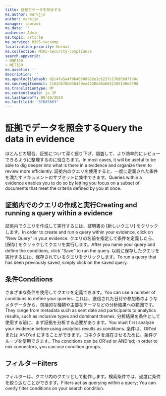 ```yaml
---
title: 証拠でデータを照会する
ms.author: markjjo
author: markjjo
manager: laurawi
ms.date: ''
audience: Admin
ms.topic: article
ms.service: O365-seccomp
localization_priority: Normal
ms.collection: M365-security-compliance
search.appverid:
- MOE150
- MET150
ms.assetid: ''
description: ''
ms.openlocfilehash: d2c4fa5a4fbb46508962e1c6237c17b95b071b0c
ms.sourcegitcommit: 1162d676b036449ea4220de8a6642165190e3398
ms.translationtype: MT
ms.contentlocale: ja-JP
ms.lasthandoff: 09/20/2019
ms.locfileid: "37085863"
---
```

# <a name="query-the-data-in-evidence"></a><span data-ttu-id="4d66b-102">証拠でデータを照会する</span><span class="sxs-lookup"><span data-stu-id="4d66b-102">Query the data in evidence</span></span>

<span data-ttu-id="4d66b-103">ほとんどの場合、証拠について深く掘り下げ、調査して、より効率的にレビューできるように整理するのに役立ちます。</span><span class="sxs-lookup"><span data-stu-id="4d66b-103">In most cases, it will be useful to be able to dig deeper into what is there in a evidence and organize them to review more efficiently.</span></span> <span data-ttu-id="4d66b-104">証拠内のクエリを使用すると、一度に定義された条件を満たすドキュメントのサブセットに集中できます。</span><span class="sxs-lookup"><span data-stu-id="4d66b-104">Queries within a evidence enables you to do so by letting you focus on a subset of documents that meet the criteria defined by you at once.</span></span>

## <a name="creating-and-running-a-query-within-a-evidence"></a><span data-ttu-id="4d66b-105">証拠内でのクエリの作成と実行</span><span class="sxs-lookup"><span data-stu-id="4d66b-105">Creating and running a query within a evidence</span></span>

<span data-ttu-id="4d66b-106">証拠内でクエリを作成して実行するには、証明書の [新しいクエリ] をクリックします。</span><span class="sxs-lookup"><span data-stu-id="4d66b-106">In order to create and run a query within your evidence, click on "New Query" in your evidence.</span></span> <span data-ttu-id="4d66b-107">クエリの名前を指定して条件を定義したら、[保存] をクリックしてクエリを実行します。</span><span class="sxs-lookup"><span data-stu-id="4d66b-107">After you name your query and define the conditions, click "Save" to run the query.</span></span> <span data-ttu-id="4d66b-108">以前に保存したクエリを実行するには、保存されているクエリをクリックします。</span><span class="sxs-lookup"><span data-stu-id="4d66b-108">To run a query that has been previously saved, simply click on the saved query.</span></span>

## <a name="conditions"></a><span data-ttu-id="4d66b-109">条件</span><span class="sxs-lookup"><span data-stu-id="4d66b-109">Conditions</span></span>

<span data-ttu-id="4d66b-110">さまざまな条件を使用してクエリを定義できます。</span><span class="sxs-lookup"><span data-stu-id="4d66b-110">You can use a number of conditions to define your queries.</span></span> <span data-ttu-id="4d66b-111">これは、送信された日付や参加者のようなメタデータから、包括的な種類や主要なテーマなどの分析結果への範囲です。</span><span class="sxs-lookup"><span data-stu-id="4d66b-111">They range from metadata such as sent date and participants to analytics results, such as inclusive types and dominant themes.</span></span> <span data-ttu-id="4d66b-112">分析結果を条件として使用する前に、まず証拠を分析する必要があります。</span><span class="sxs-lookup"><span data-stu-id="4d66b-112">You must first analyze your evidence before using analytics results as conditions.</span></span> <span data-ttu-id="4d66b-113">条件は、OR'ed または AND'ed にすることができます。コネクタを混在させるために、条件グループを使用できます。</span><span class="sxs-lookup"><span data-stu-id="4d66b-113">The conditions can be OR'ed or AND'ed; in order to mix connectors, you can use condition groups.</span></span>

## <a name="filters"></a><span data-ttu-id="4d66b-114">フィルター</span><span class="sxs-lookup"><span data-stu-id="4d66b-114">Filters</span></span>
<span data-ttu-id="4d66b-115">フィルターは、クエリ内のクエリとして動作します。検索条件では、過度に条件を絞り込むことができます。</span><span class="sxs-lookup"><span data-stu-id="4d66b-115">Filters act as querying within a query; You can overly filter conditions on your search condition.</span></span>


